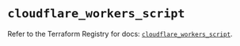 # `cloudflare_workers_script`

Refer to the Terraform Registry for docs: [`cloudflare_workers_script`](https://registry.terraform.io/providers/cloudflare/cloudflare/5.8.4/docs/resources/workers_script).
